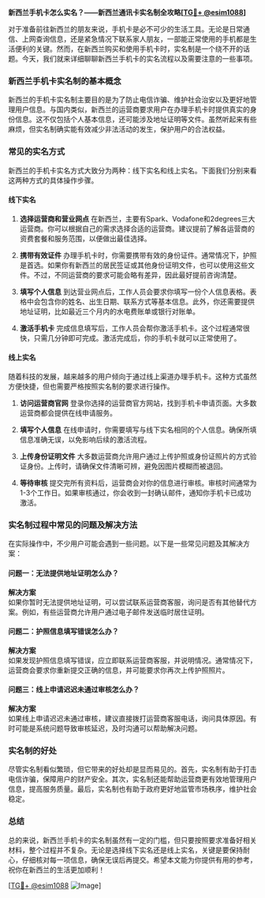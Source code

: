 **新西兰手机卡怎么实名？——新西兰通讯卡实名制全攻略[[TG💪+ @esim1088](https://t.me/s/esim1088)]**

对于准备前往新西兰的朋友来说，手机卡是必不可少的生活工具。无论是日常通信、上网查询信息，还是紧急情况下联系家人朋友，一部能正常使用的手机都是生活便利的关键。然而，在新西兰购买和使用手机卡时，实名制是一个绕不开的话题。今天，我们就来详细聊聊新西兰手机卡的实名流程以及需要注意的一些事项。

### 新西兰手机卡实名制的基本概念

新西兰的手机卡实名制主要目的是为了防止电信诈骗、维护社会治安以及更好地管理用户信息。与国内类似，新西兰的运营商要求用户在办理手机卡时提供真实的身份信息。这不仅包括个人基本信息，还可能涉及地址证明等文件。虽然听起来有些麻烦，但实名制确实能有效减少非法活动的发生，保护用户的合法权益。

### 常见的实名方式

新西兰的手机卡实名方式大致分为两种：线下实名和线上实名。下面我们分别来看这两种方式的具体操作步骤。

#### 线下实名

1. **选择运营商和营业网点**
   在新西兰，主要有Spark、Vodafone和2degrees三大运营商。你可以根据自己的需求选择合适的运营商。建议提前了解各运营商的资费套餐和服务范围，以便做出最佳选择。

2. **携带有效证件**
   办理手机卡时，你需要携带有效的身份证件。通常情况下，护照是首选。如果你有新西兰的居民签证或其他身份证明文件，也可以使用这些文件。不过，不同运营商的要求可能会略有差异，因此最好提前咨询清楚。

3. **填写个人信息**
   到达营业网点后，工作人员会要求你填写一份个人信息表格。表格中会包含你的姓名、出生日期、联系方式等基本信息。此外，你还需要提供地址证明，比如最近三个月内的水电费账单或银行对账单。

4. **激活手机卡**
   完成信息填写后，工作人员会帮你激活手机卡。这个过程通常很快，只需几分钟即可完成。激活完成后，你的手机卡就可以正常使用了。

#### 线上实名

随着科技的发展，越来越多的用户倾向于通过线上渠道办理手机卡。这种方式虽然方便快捷，但也需要严格按照实名制的要求进行操作。

1. **访问运营商官网**
   登录你选择的运营商官方网站，找到手机卡申请页面。大多数运营商都会提供在线申请服务。

2. **填写个人信息**
   在线申请时，你需要填写与线下实名相同的个人信息。确保所填信息准确无误，以免影响后续的激活流程。

3. **上传身份证明文件**
   大多数运营商允许用户通过上传护照或身份证照片的方式验证身份。上传时，请确保文件清晰可辨，避免因图片模糊而被退回。

4. **等待审核**
   提交完所有资料后，运营商会对你的信息进行审核。审核时间通常为1-3个工作日。如果审核通过，你会收到一封确认邮件，通知你手机卡已成功激活。

### 实名制过程中常见的问题及解决方法

在实际操作中，不少用户可能会遇到一些问题。以下是一些常见问题及其解决方案：

#### 问题一：无法提供地址证明怎么办？

**解决方案**  
如果你暂时无法提供地址证明，可以尝试联系运营商客服，询问是否有其他替代方案。例如，有些运营商允许用户通过电子邮件发送临时居住证明。

#### 问题二：护照信息填写错误怎么办？

**解决方案**  
如果发现护照信息填写错误，应立即联系运营商客服，并说明情况。通常情况下，运营商会要求你重新提交正确的信息，并可能要求你再次上传护照照片。

#### 问题三：线上申请迟迟未通过审核怎么办？

**解决方案**  
如果线上申请迟迟未通过审核，建议直接拨打运营商客服电话，询问具体原因。有时可能是系统问题导致审核延迟，及时沟通可以帮助解决问题。

### 实名制的好处

尽管实名制看似繁琐，但它带来的好处却是显而易见的。首先，实名制有助于打击电信诈骗，保障用户的财产安全。其次，实名制还能帮助运营商更有效地管理用户信息，提高服务质量。最后，实名制也有助于政府更好地监管市场秩序，维护社会稳定。

### 总结

总的来说，新西兰手机卡的实名制虽然有一定的门槛，但只要按照要求准备好相关材料，整个过程并不复杂。无论是选择线下实名还是线上实名，关键是要保持耐心，仔细核对每一项信息，确保无误后再提交。希望本文能为你提供有用的参考，祝你在新西兰的生活更加顺利！

[[TG💪+ @esim1088](https://t.me/s/esim1088) ![Image](https://i.postimg.cc/4NQfJmqS/Snipaste-2025-05-13-00-14-12.png)]